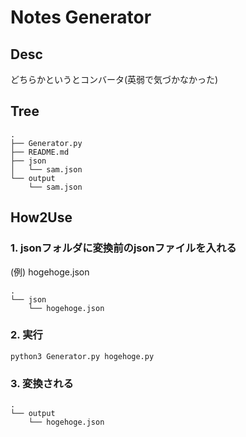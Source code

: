 # Notes Generator
## Desc
どちらかというとコンバータ(英弱で気づかなかった)

## Tree

```
.
├── Generator.py
├── README.md
├── json
│   └── sam.json
└── output
    └── sam.json

```

## How2Use

### 1. jsonフォルダに変換前のjsonファイルを入れる
(例) hogehoge.json

```
.
└── json
    └── hogehoge.json
```

### 2. 実行

```
python3 Generator.py hogehoge.py
```

### 3. 変換される

```
.
└── output
    └── hogehoge.json
```